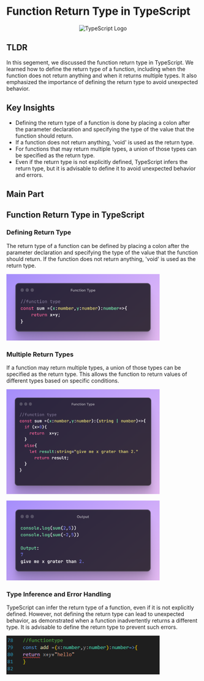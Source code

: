 # Function Return Type in TypeScript

<p align="center">
  <img src="https://timmousk.com/wp-content/uploads/2022/04/cover-5.png" alt="TypeScript Logo" width="800"/>
</p>

## TLDR

In this segement, we discussed the function return type in TypeScript. We learned how to define the return type of a function, including when the function does not return anything and when it returns multiple types. It also emphasized the importance of defining the return type to avoid unexpected behavior.

## Key Insights

- Defining the return type of a function is done by placing a colon after the parameter declaration and specifying the type of the value that the function should return.
- If a function does not return anything, 'void' is used as the return type.
- For functions that may return multiple types, a union of those types can be specified as the return type.
- Even if the return type is not explicitly defined, TypeScript infers the return type, but it is advisable to define it to avoid unexpected behavior and errors.

## Main Part

## Function Return Type in TypeScript

### Defining Return Type

The return type of a function can be defined by placing a colon after the parameter declaration and specifying the type of the value that the function should return. If the function does not return anything, 'void' is used as the return type.

<p align="left">
  <img src="./assets/function4.png" alt="TypeScript Logo" width="400"/>
</p>

### Multiple Return Types

If a function may return multiple types, a union of those types can be specified as the return type. This allows the function to return values of different types based on specific conditions.

<p align="left">
  <img src="./assets/function5.png" alt="TypeScript Logo" width="400"/>
</p>

<p align="left">
  <img src="./assets/output6.png" alt="TypeScript Logo" width="400"/>
</p>

### Type Inference and Error Handling

TypeScript can infer the return type of a function, even if it is not explicitly defined. However, not defining the return type can lead to unexpected behavior, as demonstrated when a function inadvertently returns a different type. It is advisable to define the return type to prevent such errors.

<p align="left">
  <img src="./assets/function6.PNG" alt="TypeScript Logo" width="400"/>
</p>
